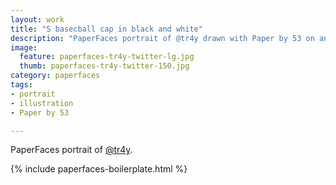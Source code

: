 ```yaml
---
layout: work
title: "S basecball cap in black and white"
description: "PaperFaces portrait of @tr4y drawn with Paper by 53 on an iPad."
image: 
  feature: paperfaces-tr4y-twitter-lg.jpg
  thumb: paperfaces-tr4y-twitter-150.jpg
category: paperfaces
tags: 
- portrait
- illustration
- Paper by 53

---
```


PaperFaces portrait of [@tr4y](http://twitter.com/tr4y).

{% include paperfaces-boilerplate.html %}